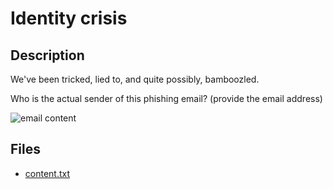 # Identity crisis

## Description

We've been tricked, lied to, and quite possibly, bamboozled.

Who is the actual sender of this phishing email? (provide the email address)

<img alt="email content" style="object-fit: contain; max-width: 100%; height: auto" src="/files/0809fce91e993b2fb3d1e604f7670114/content.png" />

## Files

* [content.txt](files/content.txt)

